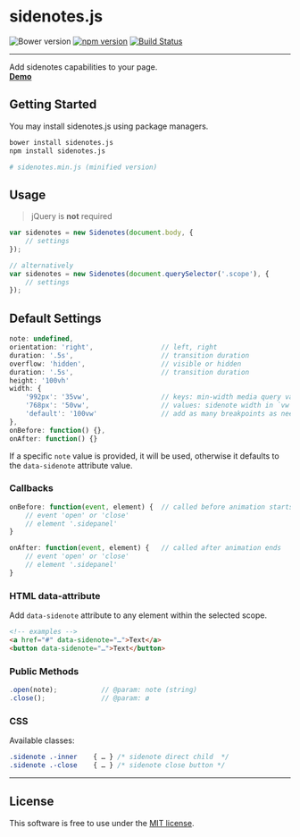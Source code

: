# sidenotes.js
![Bower version](https://img.shields.io/bower/v/sidenotes.js.svg?style=flat)
[![npm version](https://img.shields.io/npm/v/sidenotes.js.svg?style=flat)](https://www.npmjs.com/package/sidenotes.js)
[![Build Status](https://travis-ci.org/bcorreia/sidenotes.js.svg?branch=master)](https://travis-ci.org/bcorreia/sidenotes.js)

---
Add sidenotes capabilities to your page.<br />
[**Demo**](http://bcorreia.com/projects/sidenotes.js/src/demo.html)

## Getting Started
You may install sidenotes.js using package managers.<br />
```bash
bower install sidenotes.js
npm install sidenotes.js

# sidenotes.min.js (minified version)
```

## Usage
> jQuery is **not** required

```javascript
var sidenotes = new Sidenotes(document.body, {
    // settings
});

// alternatively
var sidenotes = new Sidenotes(document.querySelector('.scope'), {
    // settings
});
```

## Default Settings
```javascript
note: undefined,
orientation: 'right',                 // left, right
duration: '.5s',                      // transition duration
overflow: 'hidden',                   // visible or hidden
duration: '.5s',                      // transition duration
height: '100vh'
width: {
    '992px': '35vw',                  // keys: min-width media query values
    '768px': '50vw',                  // values: sidenote width in `vw or px`
    'default': '100vw'                // add as many breakpoints as needed
},
onBefore: function() {},
onAfter: function() {}
```
If a specific `note` value is provided, it will be used, otherwise it defaults to the `data-sidenote` attribute value.

### Callbacks
```javascript
onBefore: function(event, element) {  // called before animation starts
    // event 'open' or 'close'
    // element '.sidepanel'
}

onAfter: function(event, element) {   // called after animation ends
    // event 'open' or 'close'
    // element '.sidepanel'
}
```

### HTML data-attribute
Add `data-sidenote` attribute to any element within the selected scope.
```html
<!-- examples -->
<a href="#" data-sidenote="…">Text</a>
<button data-sidenote="…">Text</button>
```

### Public Methods
```javascript
.open(note);           // @param: note (string)
.close();              // @param: ø
```

### CSS
Available classes:
```css
.sidenote .-inner    { … } /* sidenote direct child  */
.sidenote .-close    { … } /* sidenote close button */
```
---

## License
This software is free to use under the [MIT license](https://github.com/bcorreia/sidenotes.js/blob/master/license.md).
